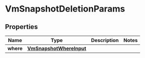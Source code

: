 

# VmSnapshotDeletionParams


## Properties

Name | Type | Description | Notes
------------ | ------------- | ------------- | -------------
**where** | [**VmSnapshotWhereInput**](VmSnapshotWhereInput.md) |  | 



